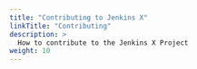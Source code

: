 ```yaml
---
title: "Contributing to Jenkins X"
linkTitle: "Contributing"
description: >
  How to contribute to the Jenkins X Project
weight: 10
---
```

